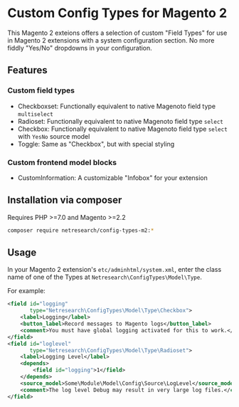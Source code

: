 # Custom Config Types for Magento 2

This Magento 2 exteions offers a selection of custom "Field Types" for use in Magento 2 extensions with a system configuration section.
No more fiddly "Yes/No" dropdowns in your configuration.

## Features

### Custom field types

- Checkboxset: Functionally equivalent to native Magenoto field type `multiselect`
- Radioset: Functionally equivalent to native Magenoto field type `select`
- Checkbox: Functionally equivalent to native Magenoto field type `select` with `YesNo` source model
- Toggle: Same as "Checkbox", but with special styling

### Custom frontend model blocks

- CustomInformation: A customizable "Infobox" for your extension

## Installation via composer

Requires PHP >=7.0 and Magento >=2.2

```bash
composer require netresearch/config-types-m2:*
```

## Usage

In your Magento 2 extension's `etc/adminhtml/system.xml`, enter the class name of one of the Types at `Netresearch\ConfigTypes\Model\Type`.

For example:

```xml
<field id="logging"
       type="Netresearch\ConfigTypes\Model\Type\Checkbox">
    <label>Logging</label>
    <button_label>Record messages to Magento logs</button_label>
    <comment>You must have global logging activated for this to work.</comment>
</field>
<field id="loglevel" 
       type="Netresearch\ConfigTypes\Model\Type\Radioset">
    <label>Logging Level</label>
    <depends>
        <field id="logging">1</field>
    </depends>
    <source_model>Some\Module\Model\Config\Source\LogLevel</source_model>
    <comment>The log level Debug may result in very large log files.</comment>
</field>

```

